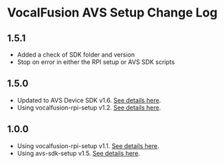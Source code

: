 # VocalFusion AVS Setup Change Log

## 1.5.1

  * Added a check of SDK folder and version
  * Stop on error in either the RPI setup or AVS SDK scripts

## 1.5.0

  * Updated to AVS Device SDK v1.6. [See details here](https://github.com/xmos/avs-device-sdk/blob/xmos_v1.6/CHANGELOG.md).
  * Using vocalfusion-rpi-setup v1.2. [See details here](https://github.com/xmos/vocalfusion-rpi-setup/blob/v1.2/CHANGELOG.md).

## 1.0.0

  * Using vocalfusion-rpi-setup v1.1. [See details here](https://github.com/xmos/vocalfusion-rpi-setup/blob/v1.1/CHANGELOG.md).
  * Using avs-sdk-setup v1.5. [See details here](https://github.com/xmos/avs-sdk-setup/blob/v1.5/CHANGELOG.md).
